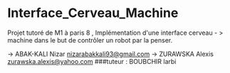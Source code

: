 # Interface_Cerveau_Machine
Projet tutoré de M1 à paris 8 , Implémentation d'une interface cerveau - > machine dans le but de contrôler un robot par la penser.



-> ABAK-KALI Nizar nizarabakkali93@gmail.com
-> ZURAWSKA Alexis zurawska.alexis@yahoo.com
###tuteur : BOUBCHIR larbi
